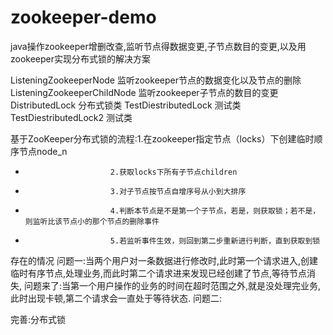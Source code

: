 # zookeeper-demo
java操作zookeeper增删改查,监听节点得数据变更,子节点数目的变更,以及用zookeeper实现分布式锁的解决方案


ListeningZookeeperNode       监听zookeeper节点的数据变化以及节点的删除
ListeningZookeeperChildNode  监听zookeeper子节点的数目的变更
DistributedLock              分布式锁类
TestDiestributedLock         测试类
TestDiestributedLock2        测试类


基于ZooKeeper分布式锁的流程:1.在zookeeper指定节点（locks）下创建临时顺序节点node_n
 *                        2.获取locks下所有子节点children
 *                        3.对子节点按节点自增序号从小到大排序
 *                        4.判断本节点是不是第一个子节点，若是，则获取锁；若不是，则监听比该节点小的那个节点的删除事件
 *                        5.若监听事件生效，则回到第二步重新进行判断，直到获取到锁

 存在的情况  问题一:当两个用户对一条数据进行修改时,此时第一个请求进入,创建临时有序节点,处理业务,而此时第二个请求进来发现已经创建了节点,等待节点消失,
                  问题来了:当第一个用户操作的业务的时间在超时范围之外,就是没处理完业务,此时出现卡顿,第二个请求会一直处于等待状态.
            问题二:
            
 完善:分布式锁           
